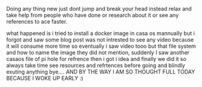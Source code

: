 Doing any thing new just dont jump and break your head instead relax and take help from people who have done or research about it or see any references to ace faster. 

what happened is i tried to install a docker image in casa os mannually but i forgot and saw some blog post was not intrested to see any video because it will consume more time so eventually i saw video tooo but that file system and how to name the image they did not mention, suddenly I saw another casaos file of pi hole for refrence then i got i idea and finally we did it so always take time see resources and refrtences before going and blindly exuting anything bye.... AND BY THE WAY I AM SO THOUGHT FULL TODAY BECAUSE I WOKE UP EARLY :) 
